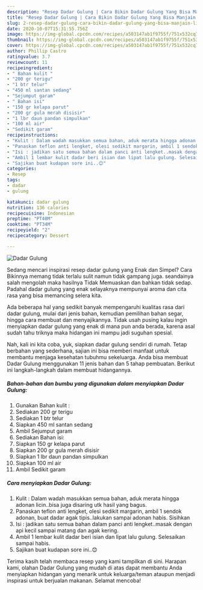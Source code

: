 ```yaml
---
description: "Resep Dadar Gulung | Cara Bikin Dadar Gulung Yang Bisa Manjain Lidah"
title: "Resep Dadar Gulung | Cara Bikin Dadar Gulung Yang Bisa Manjain Lidah"
slug: 2-resep-dadar-gulung-cara-bikin-dadar-gulung-yang-bisa-manjain-lidah
date: 2020-10-07T15:31:55.756Z
image: https://img-global.cpcdn.com/recipes/a503147ab1f9755f/751x532cq70/dadar-gulung-foto-resep-utama.jpg
thumbnail: https://img-global.cpcdn.com/recipes/a503147ab1f9755f/751x532cq70/dadar-gulung-foto-resep-utama.jpg
cover: https://img-global.cpcdn.com/recipes/a503147ab1f9755f/751x532cq70/dadar-gulung-foto-resep-utama.jpg
author: Phillip Castro
ratingvalue: 3.7
reviewcount: 11
recipeingredient:
- " Bahan kulit "
- "200 gr terigu"
- "1 btr telur"
- "450 ml santan sedang"
- "Sejumput garam"
- " Bahan isi"
- "150 gr kelapa parut"
- "200 gr gula merah disisir"
- "1 lbr daun pandan simpulkan"
- "100 ml air"
- "Sedikit garam"
recipeinstructions:
- "Kulit : Dalam wadah masukkan semua bahan, aduk merata hingga adonan licin..bisa juga disaring utk hasil yang bagus."
- "Panaskan teflon anti lengket, olesi sedikit margarin, ambil 1 sendok adonan, buat dadar agak tipis..lakukan sampai adonan habis. Sisihkan"
- "Isi : jadikan satu semua bahan dalam panci anti lengket..masak dengan api kecil sampai matang dan agak kering."
- "Ambil 1 lembar kulit dadar beri isian dan lipat lalu gulung. Selesaikan sampai habis."
- "Sajikan buat kudapan sore ini..😊"
categories:
- Resep
tags:
- dadar
- gulung

katakunci: dadar gulung 
nutrition: 136 calories
recipecuisine: Indonesian
preptime: "PT40M"
cooktime: "PT34M"
recipeyield: "2"
recipecategory: Dessert

---
```



![Dadar Gulung](https://img-global.cpcdn.com/recipes/a503147ab1f9755f/751x532cq70/dadar-gulung-foto-resep-utama.jpg)

Sedang mencari inspirasi resep dadar gulung yang Enak dan Simpel? Cara Bikinnya memang tidak terlalu sulit namun tidak gampang juga. seandainya salah mengolah maka hasilnya Tidak Memuaskan dan bahkan tidak sedap. Padahal dadar gulung yang enak selayaknya mempunyai aroma dan cita rasa yang bisa memancing selera kita.

Ada beberapa hal yang sedikit banyak mempengaruhi kualitas rasa dari dadar gulung, mulai dari jenis bahan, kemudian pemilihan bahan segar, hingga cara membuat dan menyajikannya. Tidak usah pusing kalau ingin menyiapkan dadar gulung yang enak di mana pun anda berada, karena asal sudah tahu triknya maka hidangan ini mampu jadi suguhan spesial.




Nah, kali ini kita coba, yuk, siapkan dadar gulung sendiri di rumah. Tetap berbahan yang sederhana, sajian ini bisa memberi manfaat untuk membantu menjaga kesehatan tubuhmu sekeluarga. Anda bisa membuat Dadar Gulung menggunakan 11 jenis bahan dan 5 tahap pembuatan. Berikut ini langkah-langkah dalam membuat hidangannya.

<!--inarticleads1-->

##### Bahan-bahan dan bumbu yang digunakan dalam menyiapkan Dadar Gulung:

1. Gunakan  Bahan kulit :
1. Sediakan 200 gr terigu
1. Sediakan 1 btr telur
1. Siapkan 450 ml santan sedang
1. Ambil Sejumput garam
1. Sediakan  Bahan isi:
1. Siapkan 150 gr kelapa parut
1. Siapkan 200 gr gula merah disisir
1. Siapkan 1 lbr daun pandan simpulkan
1. Siapkan 100 ml air
1. Ambil Sedikit garam




<!--inarticleads2-->

##### Cara menyiapkan Dadar Gulung:

1. Kulit : Dalam wadah masukkan semua bahan, aduk merata hingga adonan licin..bisa juga disaring utk hasil yang bagus.
1. Panaskan teflon anti lengket, olesi sedikit margarin, ambil 1 sendok adonan, buat dadar agak tipis..lakukan sampai adonan habis. Sisihkan
1. Isi : jadikan satu semua bahan dalam panci anti lengket..masak dengan api kecil sampai matang dan agak kering.
1. Ambil 1 lembar kulit dadar beri isian dan lipat lalu gulung. Selesaikan sampai habis.
1. Sajikan buat kudapan sore ini..😊




Terima kasih telah membaca resep yang kami tampilkan di sini. Harapan kami, olahan Dadar Gulung yang mudah di atas dapat membantu Anda menyiapkan hidangan yang menarik untuk keluarga/teman ataupun menjadi inspirasi untuk berjualan makanan. Selamat mencoba!
